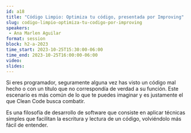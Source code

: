 ```yaml
---
id: a18
title: "Código Limpio: Optimiza tu código, presentada por Improving"
slug: codigo-limpio-optimiza-tu-codigo-por-improving
speakers:
 - Ana Marlen Aguilar
format: session
block: h2-a-2023
time_start: 2023-10-25T15:30:00-06:00
time_end: 2023-10-25T16:00:00-06:00
video:
slides:
---
```


Si eres programador, seguramente alguna vez has visto un código mal hecho o con un título que no correspondía de verdad a su función. Este escenario es más común de lo que te puedes imaginar y es justamente el que Clean Code busca combatir.

Es una filosofía de desarrollo de software que consiste en aplicar técnicas simples que facilitan la escritura y lectura de un código, volviéndolo más fácil de entender.